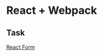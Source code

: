 # React + Webpack

## Task 
[React Form](https://github.com/rolling-scopes-school/tasks/blob/master/tasks/react/react-api.md)
